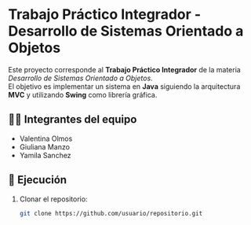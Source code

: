 # Trabajo Práctico Integrador - Desarrollo de Sistemas Orientado a Objetos

Este proyecto corresponde al **Trabajo Práctico Integrador** de la materia *Desarrollo de Sistemas Orientado a Objetos*.  
El objetivo es implementar un sistema en **Java** siguiendo la arquitectura **MVC** y utilizando **Swing** como librería gráfica.  

## 👩‍💻 Integrantes del equipo
- Valentina Olmos  
- Giuliana Manzo  
- Yamila Sanchez  

## 🚀 Ejecución
1. Clonar el repositorio:
   ```bash
   git clone https://github.com/usuario/repositorio.git
